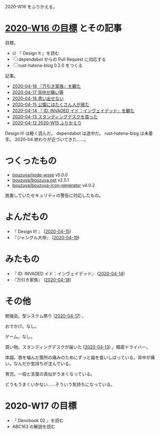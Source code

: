 2020-W16 をふりかえる。

# [2020-W16 の目標][2020-04-12] とその記事

目標。

- ☑ 『 Design It 』を読む
- ☐ dependabot からの Pull Request に対応する
- ☐ rust-hatena-blog 0.2.0 をつくる

記事。

- [2020-04-18 『万引き家族』を観た][2020-04-18]
- [2020-04-17 背中が痛い等][2020-04-17]
- [2020-04-16 思い出せない][2020-04-16]
- [2020-04-15 公園にはたくさん人が居た][2020-04-15]
- [2020-04-14 『 ID: INVADED イド：インヴェイデッド』を観た][2020-04-14]
- [2020-04-13 スタンディングデスクを買った][2020-04-13]
- [2020-04-12 2020-W15 ふりかえり][2020-04-12]

Design It! は軽く読んだ。 dependabot は途中だ。 rust-hatena-blog は未着手。 2020-04 終わりが近づいてきた……。

# つくったもの

- [bouzuya/node-wsse][] v5.0.0
- [bouzuya/bouzuya.net][] v2.5.1
- [bouzuya/bouzuya-icon-generator][] v4.0.2

放置していたセキュリティの警告に対応したもの。

# よんだもの

- 『 Design It! 』 ([2020-04-15][])
- 『ジャングル大帝』 ([2020-04-19][])

# みたもの

- 『 ID: INVADED イド：インヴェイデッド』 ([2020-04-14][])
- 『万引き家族』 ([2020-04-18][])

# その他

勉強会。型システム祭り ([2020-04-17][]) 。

おでかけ。なし。

ゲーム。なし。

買い物。スタンディングデスクが届いた ([2020-04-13][]) 。精密ドライバー。

体調。唇を噛んだ箇所の痛みのためにずっと歯を食いしばっている。背中が痛い。なんだか気持ちが沈んでいる。

育児。一段と言葉の真似がうまくなっている。

どうもうまくいかない……そういう気持ちになっている。

# 2020-W17 の目標

- 『 Denobook 02 』を読む
- ABC163 の解説を読む

[2020-04-12]: https://blog.bouzuya.net/2020/04/12/
[2020-04-13]: https://blog.bouzuya.net/2020/04/13/
[2020-04-14]: https://blog.bouzuya.net/2020/04/14/
[2020-04-15]: https://blog.bouzuya.net/2020/04/15/
[2020-04-16]: https://blog.bouzuya.net/2020/04/16/
[2020-04-17]: https://blog.bouzuya.net/2020/04/17/
[2020-04-18]: https://blog.bouzuya.net/2020/04/18/
[2020-04-19]: https://blog.bouzuya.net/2020/04/19/
[bouzuya/bouzuya-icon-generator]: https://github.com/bouzuya/bouzuya-icon-generator
[bouzuya/bouzuya.net]: https://github.com/bouzuya/bouzuya.net
[bouzuya/node-wsse]: https://github.com/bouzuya/node-wsse
